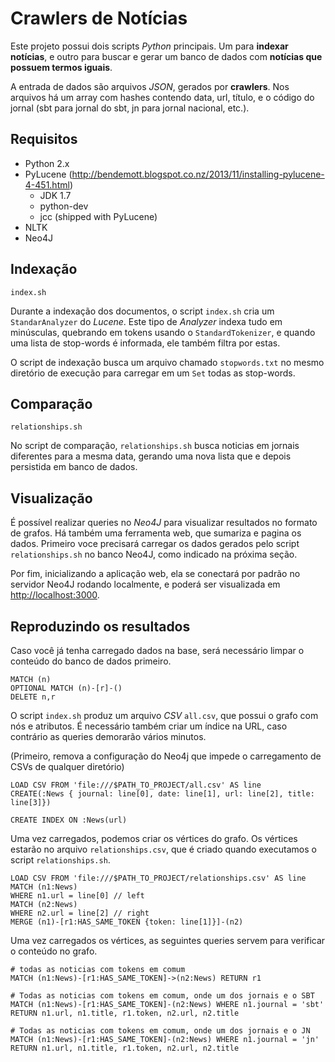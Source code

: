 # Crawlers de Notícias

Este projeto possui dois scripts *Python* principais. Um para **indexar notícias**, e outro
para buscar e gerar um banco de dados com **notícias que possuem termos iguais**.

A entrada de dados são arquivos *JSON*, gerados por **crawlers**. Nos arquivos há um array com
hashes contendo data, url, título, e o código do jornal (sbt para jornal do sbt, jn para
jornal nacional, etc.).

## Requisitos

- Python 2.x
- PyLucene (http://bendemott.blogspot.co.nz/2013/11/installing-pylucene-4-451.html)
  - JDK 1.7
  - python-dev
  - jcc (shipped with PyLucene)
- NLTK
- Neo4J

## Indexação

`index.sh`

Durante a indexação dos documentos, o script `index.sh` cria um `StandarAnalyzer` do *Lucene*.
Este tipo de *Analyzer* indexa tudo em minúsculas, quebrando em tokens usando o `StandardTokenizer`, 
e quando uma lista de stop-words é informada, ele também filtra por estas.

O script de indexação busca um arquivo chamado `stopwords.txt` no mesmo diretório de execução
para carregar em um `Set` todas as stop-words.

## Comparação

`relationships.sh`

No script de comparação, `relationships.sh` busca noticias em jornais diferentes para
a mesma data, gerando uma nova lista que e depois persistida em banco de dados.

## Visualização

É possível realizar queries no *Neo4J* para visualizar resultados no formato de grafos. Há também
uma ferramenta web, que sumariza e pagina os dados. Primeiro voce precisará carregar os dados gerados
pelo script `relationships.sh` no banco Neo4J, como indicado na próxima seção.

Por fim, inicializando a aplicação web, ela se conectará por padrão no servidor Neo4J rodando localmente, 
e poderá ser visualizada em <http://localhost:3000>.

## Reproduzindo os resultados

Caso você já tenha carregado dados na base, será necessário limpar o conteúdo do banco de dados primeiro.

```
MATCH (n)
OPTIONAL MATCH (n)-[r]-()
DELETE n,r
```

O script `index.sh` produz um arquivo *CSV* `all.csv`, que possui o grafo com nós e atributos. É necessário
também criar um índice na URL, caso contrário as queries demorarão vários minutos.

(Primeiro, remova a configuração do Neo4j que impede o carregamento de CSVs de qualquer diretório)

```
LOAD CSV FROM 'file:///$PATH_TO_PROJECT/all.csv' AS line 
CREATE(:News { journal: line[0], date: line[1], url: line[2], title: line[3]})

CREATE INDEX ON :News(url)
```

Uma vez carregados, podemos criar os vértices do grafo. Os vértices estarão no arquivo `relationships.csv`, 
que é criado quando executamos o script `relationships.sh`.

```
LOAD CSV FROM 'file:///$PATH_TO_PROJECT/relationships.csv' AS line 
MATCH (n1:News) 
WHERE n1.url = line[0] // left 
MATCH (n2:News) 
WHERE n2.url = line[2] // right
MERGE (n1)-[r1:HAS_SAME_TOKEN {token: line[1]}]-(n2) 
```

Uma vez carregados os vértices, as seguintes queries servem para verificar o conteúdo no grafo.

```
# todas as noticias com tokens em comum
MATCH (n1:News)-[r1:HAS_SAME_TOKEN]->(n2:News) RETURN r1 
```

```
# Todas as noticias com tokens em comum, onde um dos jornais e o SBT
MATCH (n1:News)-[r1:HAS_SAME_TOKEN]-(n2:News) WHERE n1.journal = 'sbt' RETURN n1.url, n1.title, r1.token, n2.url, n2.title
```

```
# Todas as noticias com tokens em comum, onde um dos jornais e o JN
MATCH (n1:News)-[r1:HAS_SAME_TOKEN]-(n2:News) WHERE n1.journal = 'jn' RETURN n1.url, n1.title, r1.token, n2.url, n2.title
```
